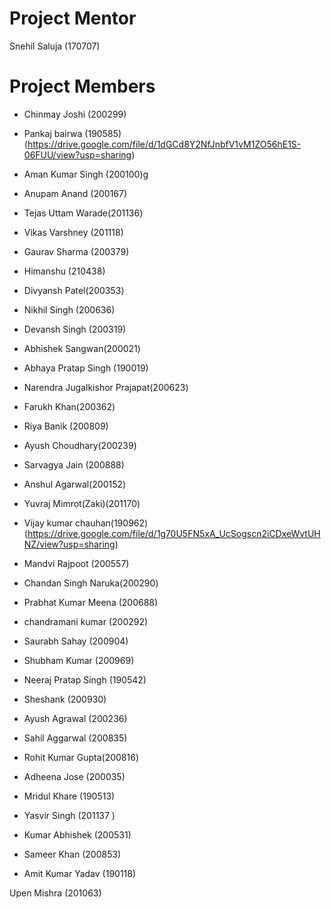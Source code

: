 # Project Mentor

Snehil Saluja (170707)

# Project Members

- Chinmay Joshi (200299)

- Pankaj bairwa (190585) (https://drive.google.com/file/d/1dGCd8Y2NfJnbfV1vM1ZO56hE1S-06FUU/view?usp=sharing)

- Aman Kumar Singh (200100)g

- Anupam Anand (200167)

- Tejas Uttam Warade(201136)

- Vikas Varshney (201118)

- Gaurav Sharma (200379)

- Himanshu (210438)

- Divyansh Patel(200353)

- Nikhil Singh (200636)

- Devansh Singh (200319)

- Abhishek Sangwan(200021)

- Abhaya Pratap Singh (190019)

- Narendra Jugalkishor Prajapat(200623)

- Farukh Khan(200362)

- Riya Banik (200809)

- Ayush Choudhary(200239)

- Sarvagya Jain (200888)

- Anshul Agarwal(200152)

- Yuvraj Mimrot(Zaki)(201170)

- Vijay kumar chauhan(190962)(https://drive.google.com/file/d/1g70U5FN5xA_UcSogscn2iCDxeWvtUHNZ/view?usp=sharing)

- Mandvi Rajpoot (200557)

- Chandan Singh Naruka(200290)

- Prabhat Kumar Meena (200688)

- chandramani kumar (200292)

- Saurabh Sahay (200904)

- Shubham Kumar (200969)

- Neeraj Pratap Singh (190542)

- Sheshank (200930)

- Ayush Agrawal (200236)

- Sahil Aggarwal (200835)

- Rohit Kumar Gupta(200816)

- Adheena Jose (200035)

- Mridul Khare (190513)

- Yasvir Singh (201137 )

- Kumar Abhishek (200531)

- Sameer Khan (200853)

- Amit Kumar Yadav (190118)

Upen Mishra (201063)
